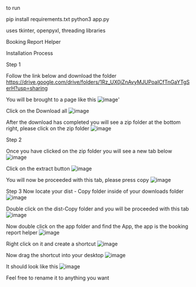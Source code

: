 to run

pip install requirements.txt
python3 app.py


uses tkinter, openpyxl, threading libraries

Booking Report Helper

Installation Process

Step 1

Follow the link below and download the folder
https://drive.google.com/drive/folders/1Rz_UX0jZnAvyMJUPoaICfTnGaYTgSerH?usp=sharing 

You will be brought to a page like this
![image](https://user-images.githubusercontent.com/41968946/210102014-c11dab83-32f4-41e1-8ba7-e22bf571fc0e.png)'

Click on the Download all
![image](https://user-images.githubusercontent.com/41968946/210102242-e4fdfb40-283f-49ff-9468-3d97bb61678d.png)

After the download has completed you will see a zip folder at the bottom right, please click on the zip folder
![image](https://user-images.githubusercontent.com/41968946/210102426-8d295081-a600-4ad5-a47b-fb62b5ede945.png)


Step 2

Once you have clicked on the zip folder you will see a new tab below
![image](https://user-images.githubusercontent.com/41968946/210102526-f4c371e7-cd24-4601-9f7b-974e9466714b.png)

Click on the extract button
![image](https://user-images.githubusercontent.com/41968946/210102698-2a8815ee-10bd-4475-b98c-5f225cce0bc1.png)

You will now be proceeded with this tab, please press copy
![image](https://user-images.githubusercontent.com/41968946/210103406-4ca8ac44-a458-4328-8a0c-d471e73379ee.png)

Step 3 
Now locate your dist - Copy folder inside of your downloads folder
![image](https://user-images.githubusercontent.com/41968946/210103541-ae8410b2-3cf1-4a53-a627-690730078311.png)

Double click on the dist-Copy folder and you will be proceeded with this tab
![image](https://user-images.githubusercontent.com/41968946/210103632-8e41f2f6-2092-4221-b94a-b709484e9769.png)

Now double click on the app folder and find the App, the app is the booking report helper
![image](https://user-images.githubusercontent.com/41968946/210104207-05196975-d2b1-4cc3-96ad-5f70fdb53b80.png)

Right click on it and create a shortcut
![image](https://user-images.githubusercontent.com/41968946/210104262-0d6030e7-bba7-42ea-aa70-38204dac7d83.png)

Now drag the shortcut into your desktop
![image](https://user-images.githubusercontent.com/41968946/210104313-3fa023e6-af7d-45df-abc5-c0138d39d447.png)

It should look like this
![image](https://user-images.githubusercontent.com/41968946/210104360-07f46603-fecf-406c-8dce-a3279dafdbe5.png)

Feel free to rename it to anything you want





